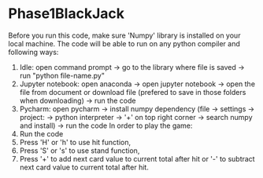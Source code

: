 # Phase1BlackJack
Before you run this code, make sure 'Numpy' library is installed on your local machine. 
The code will be able to run on any python compiler and following ways:
1) Idle: open command prompt -> go to the library where file is saved -> run "python file-name.py" 
2) Jupyter notebook: open anaconda -> open jupyter notebook -> open the file from document or download file (prefered to save in those folders when downloading) -> run the code
3) Pycharm: open pycharm -> install numpy dependency (file -> settings -> project: -> python interpreter -> '+' on top right corner -> search numpy and install) -> run the code
In order to play the game:
1) Run the code
2) Press 'H' or 'h' to use hit function, 
3) Press 'S' or 's' to use stand function, 
4) Press '+' to add next card value to current total after hit or '-' to subtract next card value to current total after hit.
